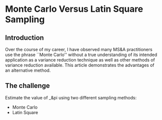# Monte Carlo Versus Latin Square Sampling

## Introduction

Over the course of my career, I have observed many MS&A practitioners
use the phrase ``Monte Carlo'' without a true understanding of its intended 
application as a variance reduction technique as well as other methods of
variance reduction available.  This article demonstrates the advantages of 
an alternative method.

## The challenge
Estimate the value of _&pi using two different sampling methods:
+ Monte Carlo
+ Latin Square

